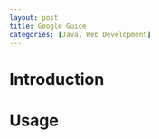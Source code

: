 ```yaml
---
layout: post
title: Google Guice
categories: [Java, Web Development]
---
```


# Introduction

# Usage
